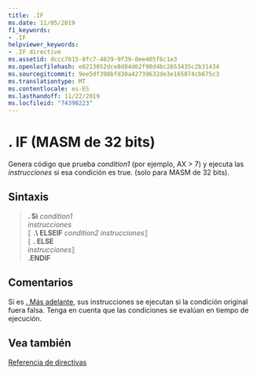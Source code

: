 ```yaml
---
title: .IF
ms.date: 11/05/2019
f1_keywords:
- .IF
helpviewer_keywords:
- .IF directive
ms.assetid: dccc7615-8fc7-4829-9f39-0ee405f6c1e3
ms.openlocfilehash: e8213052dce8d84d62f90d4bc2653435c2b31434
ms.sourcegitcommit: 9ee5df398bfd30a42739632de3e165874cb675c3
ms.translationtype: MT
ms.contentlocale: es-ES
ms.lasthandoff: 11/22/2019
ms.locfileid: "74398223"
---
```

# <a name="if-32-bit-masm"></a>. IF (MASM de 32 bits)

Genera código que prueba *condition1* (por ejemplo, AX > 7) y ejecuta las *instrucciones* si esa condición es true. (solo para MASM de 32 bits).

## <a name="syntax"></a>Sintaxis

> **. Si** *condition1*\
> *instrucciones*\
> ⟦ **.\ ELSEIF** *condition2*
> *instrucciones*⟧ \
> ⟦ **. ELSE**\
> *instrucciones*⟧ \
> **.ENDIF**

## <a name="remarks"></a>Comentarios

Si es [. Más adelante,](../../assembler/masm/dot-else.md) sus instrucciones se ejecutan si la condición original fuera falsa. Tenga en cuenta que las condiciones se evalúan en tiempo de ejecución.

## <a name="see-also"></a>Vea también

[Referencia de directivas](directives-reference.md)
